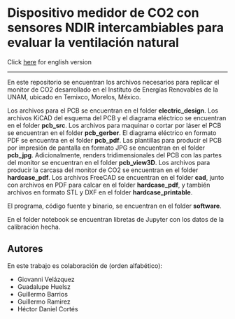 # Dispositivo medidor de CO2 con sensores NDIR intercambiables para evaluar la ventilación natural

Click [here](https://github.com/Dispositivos-Edificio-Bioclimatico/co2/blob/main/README_EN.md) for english version
___

En este repositorio se encuentran los archivos necesarios para replicar
el monitor de CO2 desarrollado en el Instituto de Energías Renovables
de la UNAM, ubicado en Temixco, Morelos, México.





Los archivos para el PCB se encuentran en el folder
**electric_design**.
Los archivos KiCAD del esquema del PCB y el diagrama eléctrico
se encuentran en el folder **pcb_src**.
Los archivos para maquinar o cortar por láser el PCB
se encuentran en el folder **pcb_gerber**.
El diagrama eléctrico en formato PDF se encuentra en el
folder **pcb_pdf**.
Las plantillas para producir el PCB por impresión de pantalla
en formato JPG se encuentran en el folder **pcb_jpg**.
Adicionalmente, renders tridimensionales del PCB con las partes
del monitor se encuentran en el folder **pcb_view3D**.
Los archivos para producir la carcasa del monitor de CO2 se
encuentran en el folder **hardcase_pdf**.
Los archivos FreeCAD se encuentran en el folder **cad**,
junto con archivos en PDF para calcar en el folder **hardcase_pdf**,
y también archivos en formato STL y DXF en el folder **hardcase_printable**.


El programa, código fuente y binario, se encuentran en el folder **software**.

En el folder notebook se encuentran libretas de Jupyter con los datos
de la calibración hecha.



## Autores

En este trabajo es colaboración de (orden alfabético):

* Giovanni Velázquez
* Guadalupe Huelsz
* Guillermo Barrios
* Guillermo Ramirez
* Héctor Daniel Cortés
